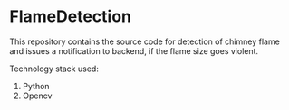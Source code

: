 # FlameDetection
This repository contains the source code for detection of chimney flame and issues a notification to backend, if the flame size goes violent.

Technology stack used:
1. Python
2. Opencv

